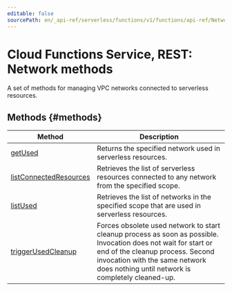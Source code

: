 ```yaml
---
editable: false
sourcePath: en/_api-ref/serverless/functions/v1/functions/api-ref/Network/index.md
---
```


# Cloud Functions Service, REST: Network methods
A set of methods for managing VPC networks connected to serverless resources.

## Methods {#methods}
Method | Description
--- | ---
[getUsed](getUsed.md) | Returns the specified network used in serverless resources.
[listConnectedResources](listConnectedResources.md) | Retrieves the list of serverless resources connected to any network from the specified scope.
[listUsed](listUsed.md) | Retrieves the list of networks in the specified scope that are used in serverless resources.
[triggerUsedCleanup](triggerUsedCleanup.md) | Forces obsolete used network to start cleanup process as soon as possible. Invocation does not wait for start or end of the cleanup process. Second invocation with the same network does nothing until network is completely cleaned-up.